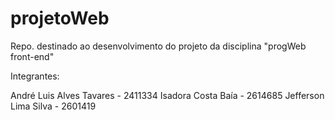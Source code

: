 # projetoWeb
Repo. destinado ao desenvolvimento do projeto da disciplina "progWeb front-end"


Integrantes:

André Luis Alves Tavares - 2411334
Isadora Costa Baía - 2614685
Jefferson Lima Silva - 2601419
